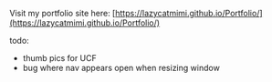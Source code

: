 Visit my portfolio site here:
[https://lazycatmimi.github.io/Portfolio/](https://lazycatmimi.github.io/Portfolio/)

todo:

- thumb pics for UCF
- bug where nav appears open when resizing window
